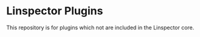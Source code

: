 # Linspector Plugins

This repository is for plugins which not are included in the Linspector core.


